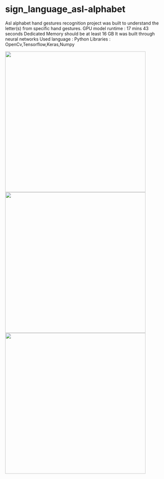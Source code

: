 # sign_language_asl-alphabet

Asl alphabet hand gestures recognition project was built to understand the letter(s) from specific hand gestures.
GPU model runtime : 17 mins 43 seconds 
Dedicated Memory should be  at least 16 GB
It was built through neural networks
Used language  : Python
Libraries  : OpenCv,Tensorflow,Keras,Numpy

<img src="https://github.com/Mukhriddin19980901/sign_language_asl-alphabet/blob/main/A_test.jpg " width="450" height="450" />

<img src="https://github.com/Mukhriddin19980901/sign_language_asl-alphabet/blob/main/B_test.jpg " width="450" height="450" />

<img src="https://github.com/Mukhriddin19980901/sign_language_asl-alphabet/blob/main/Z_test.jpg " width="450" height="450" />
